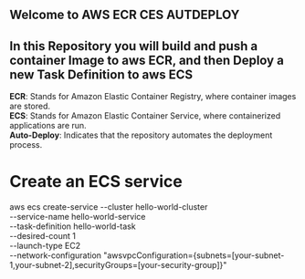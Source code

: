 ## Welcome to AWS ECR CES AUTDEPLOY

## In this Repository you will build and push a container Image to aws ECR, and  then Deploy a new Task Definition to aws ECS

**ECR**: Stands for Amazon Elastic Container Registry, where container images are stored.  
**ECS**: Stands for Amazon Elastic Container Service, where containerized applications are run.   
**Auto-Deploy**: Indicates that the repository automates the deployment process.   



# Create an ECS service
aws ecs create-service --cluster hello-world-cluster \
  --service-name hello-world-service \
  --task-definition hello-world-task \
  --desired-count 1 \
  --launch-type EC2 \
  --network-configuration "awsvpcConfiguration={subnets=[your-subnet-1,your-subnet-2],securityGroups=[your-security-group]}"
